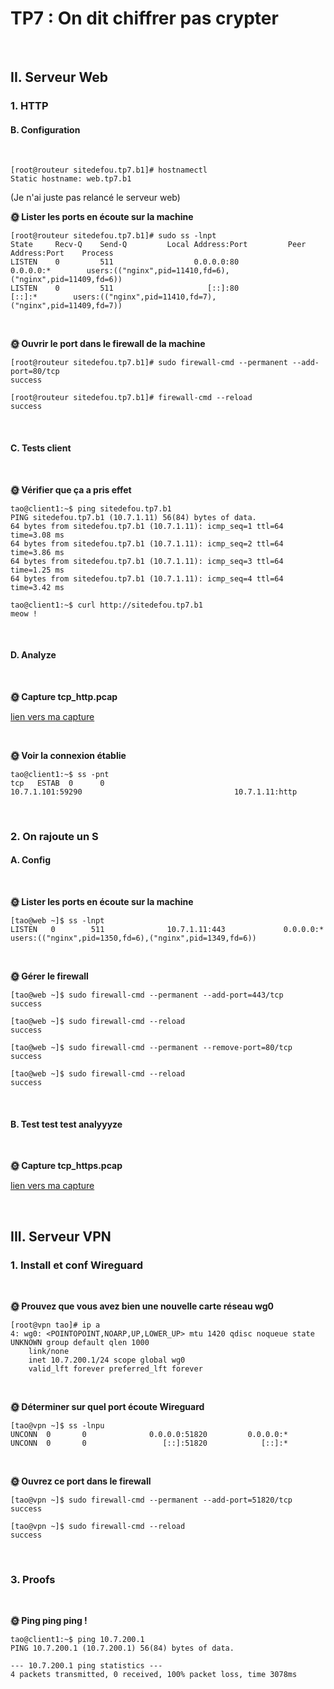 # TP7 : On dit chiffrer pas crypter

<br />

## II. Serveur Web

### 1. HTTP

#### B. Configuration

<br />

    [root@routeur sitedefou.tp7.b1]# hostnamectl
    Static hostname: web.tp7.b1

(Je n'ai juste pas relancé le serveur web)

**🌞 Lister les ports en écoute sur la machine**

    [root@routeur sitedefou.tp7.b1]# sudo ss -lnpt
    State     Recv-Q    Send-Q         Local Address:Port         Peer Address:Port    Process
    LISTEN    0         511                  0.0.0.0:80                0.0.0.0:*        users:(("nginx",pid=11410,fd=6),("nginx",pid=11409,fd=6))
    LISTEN    0         511                     [::]:80                   [::]:*        users:(("nginx",pid=11410,fd=7),("nginx",pid=11409,fd=7))

<br />

**🌞 Ouvrir le port dans le firewall de la machine**

    [root@routeur sitedefou.tp7.b1]# sudo firewall-cmd --permanent --add-port=80/tcp
    success

    [root@routeur sitedefou.tp7.b1]# firewall-cmd --reload
    success

<br />

#### C. Tests client

<br />

**🌞 Vérifier que ça a pris effet**

    tao@client1:~$ ping sitedefou.tp7.b1
    PING sitedefou.tp7.b1 (10.7.1.11) 56(84) bytes of data.
    64 bytes from sitedefou.tp7.b1 (10.7.1.11): icmp_seq=1 ttl=64 time=3.08 ms
    64 bytes from sitedefou.tp7.b1 (10.7.1.11): icmp_seq=2 ttl=64 time=3.86 ms
    64 bytes from sitedefou.tp7.b1 (10.7.1.11): icmp_seq=3 ttl=64 time=1.25 ms
    64 bytes from sitedefou.tp7.b1 (10.7.1.11): icmp_seq=4 ttl=64 time=3.42 ms

    tao@client1:~$ curl http://sitedefou.tp7.b1
    meow !

<br />

#### D. Analyze

<br />

**🌞 Capture tcp_http.pcap**

[lien vers ma capture](tcp_http.pcapng)

<br />

**🌞 Voir la connexion établie**

    tao@client1:~$ ss -pnt
    tcp   ESTAB  0      0                                                 10.7.1.101:59290                                  10.7.1.11:http

<br />

### 2. On rajoute un S

#### A. Config

<br />

**🌞 Lister les ports en écoute sur la machine**

    [tao@web ~]$ ss -lnpt
    LISTEN   0        511              10.7.1.11:443             0.0.0.0:*       users:(("nginx",pid=1350,fd=6),("nginx",pid=1349,fd=6))

<br />

**🌞 Gérer le firewall**

    [tao@web ~]$ sudo firewall-cmd --permanent --add-port=443/tcp
    success

    [tao@web ~]$ sudo firewall-cmd --reload
    success

    [tao@web ~]$ sudo firewall-cmd --permanent --remove-port=80/tcp
    success

    [tao@web ~]$ sudo firewall-cmd --reload
    success

<br />

#### B. Test test test analyyyze

<br />

**🌞 Capture tcp_https.pcap**

[lien vers ma capture](tcp_https.pcapng)

<br />

## III. Serveur VPN

### 1. Install et conf Wireguard

<br />

**🌞 Prouvez que vous avez bien une nouvelle carte réseau wg0**

    [root@vpn tao]# ip a
    4: wg0: <POINTOPOINT,NOARP,UP,LOWER_UP> mtu 1420 qdisc noqueue state UNKNOWN group default qlen 1000
        link/none
        inet 10.7.200.1/24 scope global wg0
        valid_lft forever preferred_lft forever

<br />

**🌞 Déterminer sur quel port écoute Wireguard**

    [tao@vpn ~]$ ss -lnpu
    UNCONN  0       0              0.0.0.0:51820         0.0.0.0:*
    UNCONN  0       0                 [::]:51820            [::]:*

<br />

**🌞 Ouvrez ce port dans le firewall**

    [tao@vpn ~]$ sudo firewall-cmd --permanent --add-port=51820/tcp
    success

    [tao@vpn ~]$ sudo firewall-cmd --reload
    success

<br />

### 3. Proofs

<br />

**🌞 Ping ping ping !**

    tao@client1:~$ ping 10.7.200.1
    PING 10.7.200.1 (10.7.200.1) 56(84) bytes of data.
    
    --- 10.7.200.1 ping statistics ---
    4 packets transmitted, 0 received, 100% packet loss, time 3078ms

